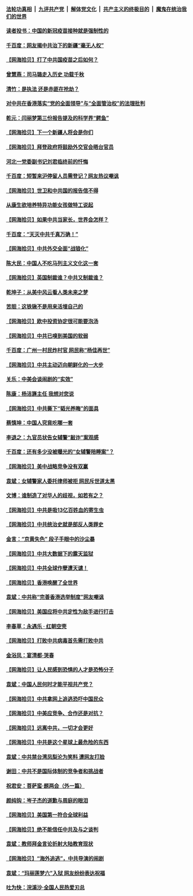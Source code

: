 ####  [法轮功真相](../../../../basic/blob/master/README.md?t=04071002) &nbsp;|&nbsp; [九评共产党](../../../../9ping.md/blob/master/README.md?t=04071002) &nbsp;|&nbsp; [解体党文化](../../../../jtdwh.md/blob/master/README.md?t=04071002)  &nbsp;|&nbsp; [共产主义的终极目的](../../../../gczydzjmd.md/blob/master/README.md?t=04071002) &nbsp;|&nbsp; [魔鬼在统治我们的世界](../../../../mgztzwmdsj.md/blob/master/README.md?t=04071002) 

#### [读者投书：中国的新冠疫苗接种就是强制性的](../pages/nsc993/n12859932.md?t=04071002) 

#### [千百度：网友揭中共治下的新疆“毫无人权”](../pages/nsc993/n12858385.md?t=04071002) 

#### [【网海拾贝】打了中共国疫苗之后如何？](../pages/nsc993/n12857866.md?t=04071002) 

#### [曾慧燕：司马璐走入历史 功载千秋](../pages/nsc993/n12856996.md?t=04071002) 

#### [清竹：是执法 还是赤匪在抢劫？](../pages/nsc993/n12856952.md?t=04071002) 

#### [对中共在香港落实“党的全面领导”与“全面管治权”的法理批判](../pages/nsc993/n12856929.md?t=04071002) 

#### [乾元：闫丽梦第三份报告提及的科学界“鳄鱼”](../pages/nsc993/n12855985.md?t=04071002) 

#### [【网海拾贝】下一个新疆人将会是你们](../pages/nsc993/n12855864.md?t=04071002) 

#### [【网海拾贝】拜登政府将鼓励外交官会晤台官员](../pages/nsc993/n12853615.md?t=04071002) 

#### [河北一党委副书记刘君临终前的忏悔](../pages/nsc993/n12849420.md?t=04071002) 

#### [千百度：短暂来沪停留人员需登记？网友热议嘲讽](../pages/nsc993/n12853497.md?t=04071002) 

#### [【网海拾贝】世卫和中共国的报告信不得](../pages/nsc993/n12850902.md?t=04071002) 

#### [从康生欲培养特异功能女孩做特工说起](../pages/nsc993/n12849289.md?t=04071002) 

#### [【网海拾贝】如果中共当家长，世界会怎样？](../pages/nsc993/n12848436.md?t=04071002) 

#### [千百度：“天灭中共千真万确！”](../pages/nsc993/n12845659.md?t=04071002) 

#### [【网海拾贝】中共外交全面“战狼化”](../pages/nsc993/n12845607.md?t=04071002) 

#### [陈大民：中国人不吃马列主义文化这一套](../pages/nsc993/n12842496.md?t=04071002) 

#### [【网海拾贝】英国制裁谁？中共又制裁谁？](../pages/nsc993/n12840909.md?t=04071002) 

#### [乾坤子：从美中风云看人类未来之梦](../pages/nsc993/n12840590.md?t=04071002) 

#### [苦胆：这铁锹不是用来活埋自己的](../pages/nsc993/n12839512.md?t=04071002) 

#### [【网海拾贝】欧中投资协定很可能要泡汤](../pages/nsc993/n12835122.md?t=04071002) 

#### [【网海拾贝】中共已嗅到美国的软弱](../pages/nsc993/n12832411.md?t=04071002) 

#### [千百度：广州一村民炸村官 网民称“杨佳再世”](../pages/nsc993/n12832380.md?t=04071002) 

#### [【网海拾贝】中共主动迈向朝鲜化的一大步](../pages/nsc993/n12829887.md?t=04071002) 

#### [关乐：中美会谈闹剧的“实效”](../pages/nsc993/n12826698.md?t=04071002) 

#### [陈康：杨洁篪主任  我想对您说](../pages/nsc993/n12826609.md?t=04071002) 

#### [【网海拾贝】中共撕下“韬光养晦”的面具](../pages/nsc993/n12826459.md?t=04071002) 

#### [蔡慎坤：中国人究竟吃哪一套](../pages/nsc993/n12826010.md?t=04071002) 

#### [李退之：九官员状告女辅警“敲诈”案观感](../pages/nsc993/n12823984.md?t=04071002) 

#### [千百度：还有多少没被曝光的“女辅警陪睡案”？](../pages/nsc993/n12822136.md?t=04071002) 

#### [【网海拾贝】美中战略竞争没有双赢](../pages/nsc993/n12822105.md?t=04071002) 

#### [袁斌：女辅警家人委托律师被拒 网民斥世道太黑](../pages/nsc993/n12822004.md?t=04071002) 

#### [文博：谁制造了对华人的歧视，如若有之？](../pages/nsc993/n12821635.md?t=04071002) 

#### [【网海拾贝】中共是吸13亿百姓血的寄生虫](../pages/nsc993/n12819191.md?t=04071002) 

#### [【网海拾贝】中共统治史就是部反人类罪史](../pages/nsc993/n12816738.md?t=04071002) 

#### [金言：“京黄失色” 段子手眼中的沙尘暴](../pages/nsc993/n12815700.md?t=04071002) 

#### [【网海拾贝】中共大数据下的露天监狱](../pages/nsc993/n12811075.md?t=04071002) 

#### [【网海拾贝】中共全球作孽遭天谴！](../pages/nsc993/n12810258.md?t=04071002) 

#### [【网海拾贝】香港唤醒了全世界](../pages/nsc993/n12809100.md?t=04071002) 

#### [袁斌：中共称“完善香港选举制度”网友嘲讽](../pages/nsc993/n12808994.md?t=04071002) 

#### [【网海拾贝】美国应将中共定性为敌手进行打击](../pages/nsc993/n12806870.md?t=04071002) 

#### [李春草：永遇乐 · 红朝空壳](../pages/nsc993/n12805365.md?t=04071002) 

#### [【网海拾贝】打败中共病毒首先需打败中共](../pages/nsc993/n12803930.md?t=04071002) 

#### [金浴凤：宴清都‧哭春](../pages/nsc993/n12801601.md?t=04071002) 

#### [【网海拾贝】让人民感到恐惧的人才是恐怖分子](../pages/nsc993/n12799347.md?t=04071002) 

#### [袁斌：中国人民何时才能平视共产党？](../pages/nsc993/n12799306.md?t=04071002) 

#### [【网海拾贝】中共拿网上追逃恐吓中国民众](../pages/nsc993/n12796905.md?t=04071002) 

#### [【网海拾贝】中美应竞争、合作还是对抗？](../pages/nsc993/n12794675.md?t=04071002) 

#### [【网海拾贝】远离中共，一切才会更好](../pages/nsc993/n12793572.md?t=04071002) 

#### [【网海拾贝】中共是这个星球上最危险的东西](../pages/nsc993/n12791400.md?t=04071002) 

#### [袁斌：中共禁台湾凤梨沦为笑料 遭网友打脸](../pages/nsc993/n12791335.md?t=04071002) 

#### [谢田：中共不是国际体制的竞争者和挑战者](../pages/nsc993/n12791212.md?t=04071002) 

#### [祝君安：菩萨蛮·题两会（外一篇）](../pages/nsc993/n12786801.md?t=04071002) 

#### [颜纯钩：岑子杰的道歉与周庭的眼泪](../pages/nsc993/n12786775.md?t=04071002) 

#### [【网海拾贝】美国第一符合全球利益](../pages/nsc993/n12786666.md?t=04071002) 

#### [【网海拾贝】绝不能信任中共及与之谈判](../pages/nsc993/n12784266.md?t=04071002) 

#### [袁斌：教师拜金言论折射大陆教育现状](../pages/nsc993/n12783868.md?t=04071002) 

#### [【网海拾贝】“海外追逃”，中共导演的闹剧](../pages/nsc993/n12781638.md?t=04071002) 

#### [袁斌：“玛丽莲梦六”入狱 网友纷纷表达祝福](../pages/nsc993/n12781432.md?t=04071002) 

#### [吐为快：浣溪沙·全国人民热爱刃总](../pages/nsc993/n12781393.md?t=04071002) 

